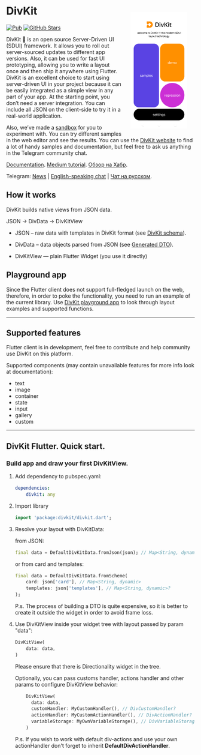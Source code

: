 # DivKit <img alt="Playground app" src="readme_pictures/app_screen.png" width="30%" align="right" style="margin:20px;">
[![Pub](https://img.shields.io/pub/v/divkit.svg)](https://pub.dartlang.org/packages/divkit)
[![GitHub Stars](https://img.shields.io/github/stars/divkit/divkit)](https://github.com/divkit/divkit/stargazers)

DivKit 🐋 is an open source Server-Driven UI (SDUI) framework. It allows you to roll out server-sourced updates to different app versions. Also, it can be used for fast UI prototyping, allowing you to write a layout once and then ship it anywhere using Flutter. DivKit is an excellent choice to start using server-driven UI in your project because it can be easily integrated as a simple view in any part of your app. At the starting point, you don’t need a server integration. You can include all JSON on the client-side to try it in a real-world application.

Also, we’ve made a [sandbox](https://divkit.tech/playground) for you to experiment with. You can try different samples in the web editor and see the results. You can use the [DivKit website](https://divkit.tech/en) to find a lot of handy samples and documentation, but feel free to ask us anything in the Telegram community chat.

[Documentation](https://divkit.tech/doc). [Medium tutorial](https://medium.com/p/cad519252f0f). [Обзор на Хабр](https://habr.com/ru/companies/yandex/articles/814187).

Telegram: [News](https://t.me/divkit_news) | [English-speaking chat](https://t.me/divkit_community_en) | [Чат на русском](https://t.me/divkit_community_ru).

## How it works

DivKit builds native views from JSON data.

JSON → DivData → DivKitView

- JSON – raw data with templates in DivKit format (see [DivKit schema](https://github.com/divkit/divkit/tree/main/schema)).

- DivData – data objects parsed from JSON (see [Generated DTO](https://github.com/divkit/divkit/tree/main/client/flutter/divkit/lib/src/generated_sources)).

- DivKitView — plain Flutter Widget (you use it directly)

## Playground app
Since the Flutter client does not support full-fledged launch on the web, therefore, in order to poke the functionality, you need to run an example of the current library. Use [DivKit playground app](https://github.com/divkit/divkit/tree/main/client/flutter/divkit/example) to look through layout examples and supported functions.

---
## Supported features
Flutter client is in development, feel free to contribute and help community use DivKit on this platform.

Supported components (may contain unavailable features for more info look at documentation):
+ text
+ image
+ container
+ state
+ input
+ gallery
+ custom

---
## DivKit Flutter. Quick start.
### Build app and draw your first DivKitView.

1. Add dependency to pubspec.yaml:
    ```yaml
    dependencies:
        divkit: any
    ```
2. Import library
    ```dart
    import 'package:divkit/divkit.dart';
    ```
3. Resolve your layout with DivKitData:

    from JSON:
    ```dart
    final data = DefaultDivKitData.fromJson(json); // Map<String, dynamic>
    ```
    or from card and templates:
    ```dart
    final data = DefaultDivKitData.fromScheme(
        card: json['card'], // Map<String, dynamic>
        templates: json['templates'], // Map<String, dynamic>?
    );
    ```

   P.s. The process of building a DTO is quite expensive, so it is better to create it outside the widget in order to avoid frame loss.

4. Use DivKitView inside your widget tree with layout passed by param "data":
    ```dart
    DivKitView(
        data: data,
    )
    ```
   Please ensure that there is Directionality widget in the tree.
   
   Optionally, you can pass customs handler, actions handler and other params to configure DivKitView behavior:
   ```dart
       DivKitView(
         data: data,
         customHandler: MyCustomHandler(), // DivCustomHandler?
         actionHandler: MyCustomActionHandler(), // DivActionHandler?
         variableStorage: MyOwnVariableStorage(), // DivVariableStorage?
       )
   ```

   P.s. If you wish to work with default div-actions and use your own actionHandler don't forget to inherit **DefaultDivActionHandler**.